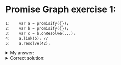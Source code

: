 # Promise Graph exercise 1:
```
1:    var a = promisify({}); 
2:    var b = promisify({}); 
3:    var c = b.onResolve(...); 
4:    a.link(b); // 
5:    a.resolve(42); 
```

<details>
<summary>My answer: </summary>

![alt text](/images/image-3.png)
</details>

<details>
<summary> Correct solution: </summary>

![alt text](/images/image-4.png)
</details>

